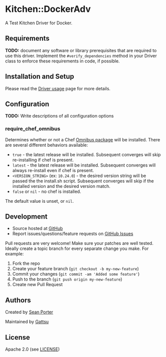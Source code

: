 # <a name="title"></a> Kitchen::DockerAdv

A Test Kitchen Driver for Docker.

## <a name="requirements"></a> Requirements

**TODO:** document any software or library prerequisites that are required to
use this driver. Implement the `#verify_dependencies` method in your Driver
class to enforce these requirements in code, if possible.

## <a name="installation"></a> Installation and Setup

Please read the [Driver usage][driver_usage] page for more details.

## <a name="config"></a> Configuration

**TODO:** Write descriptions of all configuration options

### <a name="config-require-chef-omnibus"></a> require\_chef\_omnibus

Determines whether or not a Chef [Omnibus package][chef_omnibus_dl] will be
installed. There are several different behaviors available:

* `true` - the latest release will be installed. Subsequent converges
  will skip re-installing if chef is present.
* `latest` - the latest release will be installed. Subsequent converges
  will always re-install even if chef is present.
* `<VERSION_STRING>` (ex: `10.24.0`) - the desired version string will
  be passed the the install.sh script. Subsequent converges will skip if
  the installed version and the desired version match.
* `false` or `nil` - no chef is installed.

The default value is unset, or `nil`.

## <a name="development"></a> Development

* Source hosted at [GitHub][repo]
* Report issues/questions/feature requests on [GitHub Issues][issues]

Pull requests are very welcome! Make sure your patches are well tested.
Ideally create a topic branch for every separate change you make. For
example:

1. Fork the repo
2. Create your feature branch (`git checkout -b my-new-feature`)
3. Commit your changes (`git commit -am 'Added some feature'`)
4. Push to the branch (`git push origin my-new-feature`)
5. Create new Pull Request

## <a name="authors"></a> Authors

Created by [Sean Porter][original-author]

Maintained by [Gattsu][author]

## <a name="license"></a> License

Apache 2.0 (see [LICENSE][license])

[original-author]:           https://github.com/Sean-Porter
[author]:           https://github.com/gattsublackswordsman
[issues]:           https://github.com/gattsublackswordsman/kitchen-docker_adv/issues
[license]:          https://github.com/gattsublackswordsman/kitchen-docker_adv/blob/master/LICENSE
[repo]:             https://github.com/gattsublackswordsman/kitchen-docker_adv
[driver_usage]:     http://docs.kitchen-ci.org/drivers/usage
[chef_omnibus_dl]:  http://www.getchef.com/chef/install/
